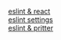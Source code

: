 [eslint & react](g.io/@velopert/eslint-and-prettier-in-react) <br>
[eslint settings](https://velog.io/@kyusung/eslint-config-2) <br>
[eslint & pritter](https://velog.io/@recordboy/ESLint-Prettier-%EC%A0%81%EC%9A%A9%ED%95%98%EA%B8%B0) <br>
